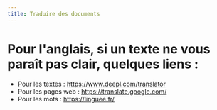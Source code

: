 ```yaml
---
title: Traduire des documents
---
```


# Pour l'anglais, si un texte ne vous paraît pas clair, quelques liens :

- Pour les textes : https://www.deepl.com/translator
- Pour les pages web : https://translate.google.com/
- Pour les mots : https://linguee.fr/
